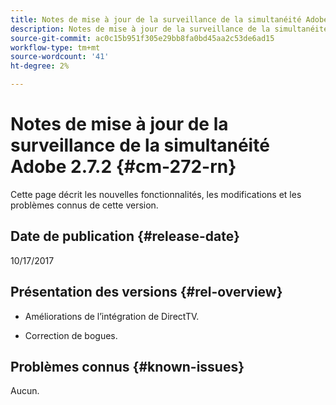 ```yaml
---
title: Notes de mise à jour de la surveillance de la simultanéité Adobe 2.7.2
description: Notes de mise à jour de la surveillance de la simultanéité Adobe 2.7.2
source-git-commit: ac0c15b951f305e29bb8fa0bd45aa2c53de6ad15
workflow-type: tm+mt
source-wordcount: '41'
ht-degree: 2%

---
```



# Notes de mise à jour de la surveillance de la simultanéité Adobe 2.7.2 {#cm-272-rn}

Cette page décrit les nouvelles fonctionnalités, les modifications et les problèmes connus de cette version.

## Date de publication {#release-date}

10/17/2017

## Présentation des versions {#rel-overview}

* Améliorations de l’intégration de DirectTV.

* Correction de bogues.



## Problèmes connus {#known-issues}

Aucun.
